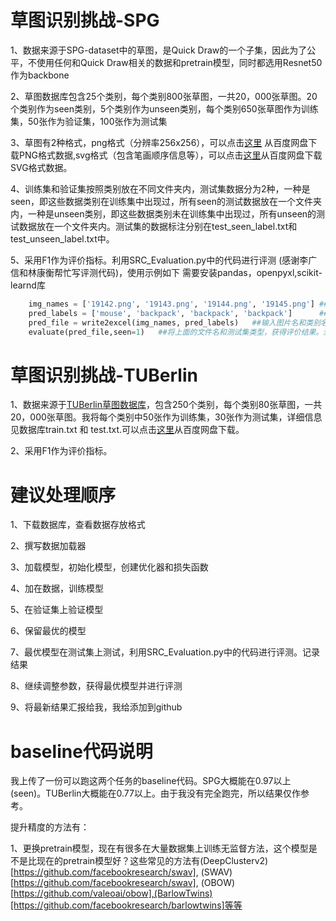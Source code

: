 # 草图识别挑战-SPG

1、数据来源于SPG-dataset中的草图，是Quick Draw的一个子集，因此为了公平，不使用任何和Quick Draw相关的数据和pretrain模型，同时都选用Resnet50作为backbone

2、草图数据库包含25个类别，每个类别800张草图，一共20，000张草图。20个类别作为seen类别，5个类别作为unseen类别，每个类别650张草图作为训练集，50张作为验证集，100张作为测试集

3、草图有2种格式，png格式（分辨率256x256），可以点击[这里](https://pan.baidu.com/s/1DRawrYLnBmxXe3laDSiBCA?pwd=94cu) 从百度网盘下载PNG格式数据,svg格式（包含笔画顺序信息等），可以点击[这里](https://pan.baidu.com/s/1kYSV-GFOgIR0U2tFpgKD9Q?pwd=4fsp)从百度网盘下载SVG格式数据。

4、训练集和验证集按照类别放在不同文件夹内，测试集数据分为2种，一种是seen，即这些数据类别在训练集中出现过，所有seen的测试数据放在一个文件夹内，一种是unseen类别，即这些数据类别未在训练集中出现过，所有unseen的测试数据放在一个文件夹内。测试集的数据标注分别在test_seen_label.txt和test_unseen_label.txt中。

5、采用F1作为评价指标。利用SRC_Evaluation.py中的代码进行评测 (感谢李广信和林康衡帮忙写评测代码)，使用示例如下
需要安装pandas，openpyxl,scikit-learnd库

```python
    img_names = ['19142.png', '19143.png', '19144.png', '19145.png'] ##测试图片名，利用list存储
    pred_labels = ['mouse', 'backpack', 'backpack', 'backpack']      ##预测类别名，和上面的图片名一一对应，利用list存储
    pred_file = write2excel(img_names, pred_labels)   ##输入图片名和类别名，将其存储在excel文件中,并返回文件名
    evaluate(pred_file,seen=1)   ##将上面的文件名和测试集类型，获得评价结果。测试集类型分为seen和unseen，默认为1，为seen类别，设置为0，为unseen类别
```

# 草图识别挑战-TUBerlin

1、数据来源于[TUBerlin草图数据库](https://cybertron.cg.tu-berlin.de/eitz/projects/classifysketch/)，包含250个类别，每个类别80张草图，一共20，000张草图。我将每个类别中50张作为训练集，30张作为测试集，详细信息见数据库train.txt 和 test.txt.可以点击[这里](https://pan.baidu.com/s/17Ja1LySQprZJhs8Vk1YNFQ?pwd=twvf)从百度网盘下载。

2、采用F1作为评价指标。

# 建议处理顺序
1、下载数据库，查看数据存放格式

2、撰写数据加载器

3、加载模型，初始化模型，创建优化器和损失函数

4、加在数据，训练模型

5、在验证集上验证模型

6、保留最优的模型

7、最优模型在测试集上测试，利用SRC_Evaluation.py中的代码进行评测。记录结果

8、继续调整参数，获得最优模型并进行评测

9、将最新结果汇报给我，我给添加到github

# baseline代码说明
我上传了一份可以跑这两个任务的baseline代码。SPG大概能在0.97以上(seen)。TUBerlin大概能在0.77以上。由于我没有完全跑完，所以结果仅作参考。

提升精度的方法有：

1、更换pretrain模型，现在有很多在大量数据集上训练无监督方法，这个模型是不是比现在的pretrain模型好？这些常见的方法有(DeepClusterv2)[https://github.com/facebookresearch/swav], (SWAV)[https://github.com/facebookresearch/swav], (OBOW)[https://github.com/valeoai/obow],(BarlowTwins)[https://github.com/facebookresearch/barlowtwins]等等








